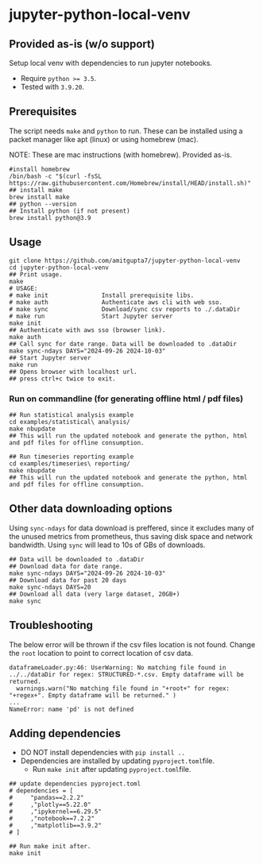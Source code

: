 # jupyter-python-local-venv
## Provided as-is (w/o support)
Setup local venv with dependencies to run jupyter notebooks. 
* Require `python >= 3.5`.
* Tested with `3.9.20`. 

## Prerequisites
The script needs `make` and `python` to run. These can be installed using a packet manager like apt (linux) or using homebrew (mac).

NOTE: These are mac instructions (with homebrew). Provided as-is. 
```shell
#install homebrew
/bin/bash -c "$(curl -fsSL https://raw.githubusercontent.com/Homebrew/install/HEAD/install.sh)"
## install make
brew install make
## python --version
## Install python (if not present)
brew install python@3.9
```

## Usage

```shell
git clone https://github.com/amitgupta7/jupyter-python-local-venv
cd jupyter-python-local-venv
## Print usage.
make
# USAGE:
# make init               Install prerequisite libs.
# make auth               Authenticate aws cli with web sso.
# make sync               Download/sync csv reports to ./.dataDir
# make run                Start Jupyter server
make init
## Authenticate with aws sso (browser link). 
make auth 
## Call sync for date range. Data will be downloaded to .dataDir
make sync-ndays DAYS="2024-09-26 2024-10-03"
## Start Jupyter server
make run
## Opens browser with localhost url.
## press ctrl+c twice to exit.
```

### Run on commandline (for generating offline html / pdf files)
```shell
## Run statistical analysis example
cd examples/statistical\ analysis/
make nbupdate
## This will run the updated notebook and generate the python, html and pdf files for offline consumption.

## Run timeseries reporting example
cd examples/timeseries\ reporting/
make nbupdate
## This will run the updated notebook and generate the python, html and pdf files for offline consumption.
```
## Other data downloading options

Using `sync-ndays` for data download is preffered, since it excludes many of the unused metrics from prometheus, thus saving disk space and network bandwidth. Using `sync` will lead to 10s of GBs of downloads. 
```shell
## Data will be downloaded to .dataDir
## Download data for date range. 
make sync-ndays DAYS="2024-09-26 2024-10-03"
## Download data for past 20 days
make sync-ndays DAYS=20
## Download all data (very large dataset, 20GB+)
make sync
```

## Troubleshooting

The below error will be thrown if the csv files location is not found. Change the `root` location to point to correct location of csv data.
```shell
dataframeLoader.py:46: UserWarning: No matching file found in ../../dataDir for regex: STRUCTURED-*.csv. Empty dataframe will be returned.
  warnings.warn("No matching file found in "+root+" for regex: "+regex+". Empty dataframe will be returned." )
...
NameError: name 'pd' is not defined
```

## Adding dependencies
* DO NOT install dependencies with `pip install ..`
* Dependencies are installed by updating `pyproject.toml`file. 
    * Run `make init` after updating `pyproject.toml`file.
```shell
## update dependencies pyproject.toml
# dependencies = [
#     "pandas==2.2.2"
#     ,"plotly==5.22.0"
#     ,"ipykernel==6.29.5"
#     ,"notebook==7.2.2"
#     ,"matplotlib==3.9.2"
# ] 

## Run make init after.
make init
```